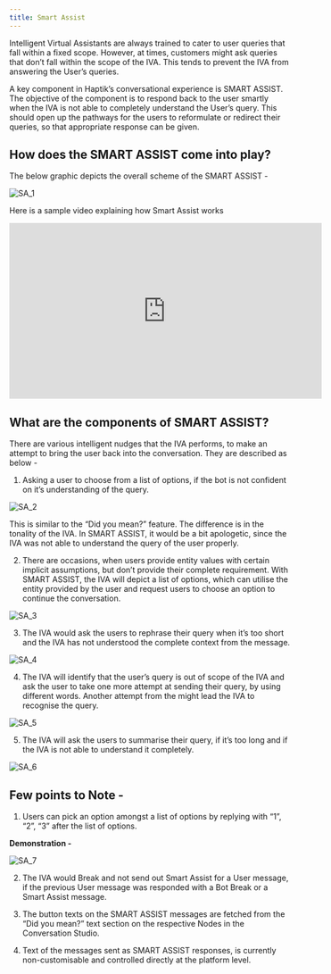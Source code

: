 ```yaml
---
title: Smart Assist
---
```


Intelligent Virtual Assistants are always trained to cater to user queries that fall within a fixed scope. However, at times, customers might ask queries that don’t fall within the scope of the IVA. This tends to prevent the IVA from answering the User’s queries.

A key component in Haptik’s conversational experience is SMART ASSIST. The objective of the component is to respond back to the user smartly when the IVA is not able to completely understand the User’s query. This should open up the pathways for the users to reformulate or redirect their queries, so that appropriate response can be given.

## How does the SMART ASSIST come into play?

The below graphic depicts the overall scheme of the SMART ASSIST - 

![SA_1](assets/SA_1.png)

Here is a sample video explaining how Smart Assist works

<iframe width="560" height="315" src="https://www.youtube.com/embed/COn_lLSwBm4" frameborder="0" allow="accelerometer; autoplay; clipboard-write; encrypted-media; gyroscope; picture-in-picture" allowfullscreen></iframe>

## What are the components of SMART ASSIST?

There are various intelligent nudges that the IVA performs, to make an attempt to bring the user back into the conversation. They are described as below - 

1. Asking a user to choose from a list of options, if the bot is not confident on it’s understanding of the query. 

![SA_2](assets/SA_2.png)

This is similar to the “Did you mean?” feature. The difference is in the tonality of the IVA. In SMART ASSIST, it would be a bit apologetic, since the IVA was not able to understand the query of the user properly.

2. There are occasions, when users provide entity values with certain implicit assumptions, but don’t provide their complete requirement. With SMART ASSIST, the IVA will depict a list of options, which can utilise the entity provided by the user and request users to choose an option to continue the conversation.

![SA_3](assets/SA_3.png)

3. The IVA would ask the users to rephrase their query when it’s too short and the IVA has not understood the complete context from the message.

![SA_4](assets/SA_4.png)

4. The IVA will identify that the user’s query is out of scope of the IVA and ask the user to take one more attempt at sending their query, by using different words. Another attempt from the might lead the IVA to recognise the query.

![SA_5](assets/SA_5.png)

5. The IVA will ask the users to summarise their query, if it’s too long and if the IVA is not able to understand it completely.

![SA_6](assets/SA_6.png)

## Few points to Note - 

1. Users can pick an option amongst a list of options by replying with “1”, “2”, “3” after the list of options.

**Demonstration -**

![SA_7](assets/SA_7.png)

2. The IVA would Break and not send out Smart Assist for a User message, if the previous User message was responded with a Bot Break or a Smart Assist message.

3. The button texts on the SMART ASSIST messages are fetched from the “Did you mean?” text section on the respective Nodes in the Conversation Studio.

4. Text of the messages sent as SMART ASSIST responses, is currently non-customisable and controlled directly at the platform level.
